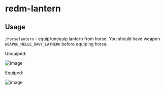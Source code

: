 # redm-lantern

## Usage

`/horselantern` - equip/unequip lantern from horse. You should have weapon `WEAPON_MELEE_DAVY_LATNERN` before equiping horse.

Unquiped:

![image](https://github.com/draobrehtom/redm-lantern/assets/6503721/ed92891f-b425-4a82-a217-22509877ec1b)

Equiped:

![image](https://github.com/draobrehtom/redm-lantern/assets/6503721/cd8f1f27-43ad-44ec-97e8-472d8479334a)
